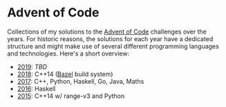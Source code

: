 # Advent of Code

Collections of my solutions to the [Advent of Code](https://adventofcode.com)
challenges over the years. For historic reasons, the solutions for each year
have a dedicated structure and might make use of several different programming
languages and technologies. Here's a short overview:

 - [2019](https://adventofcode.com/2019): _TBD_
 - [2018](https://adventofcode.com/2018): C++14 ([Bazel](https://bazel.io) build system)
 - [2017](https://adventofcode.com/2017): C++, Python, Haskell, Go, Java, Maths
 - [2016](https://adventofcode.com/2016): Haskell
 - [2015](https://adventofcode.com/2015): C++14 w/ range-v3 and Python
